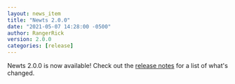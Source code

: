 ```yaml
---
layout: news_item
title: "Newts 2.0.0"
date: "2021-05-07 14:28:00 -0500"
author: RangerRick
version: 2.0.0
categories: [release]
---
```


Newts 2.0.0 is now available! Check out the [release notes](https://github.com/OpenNMS/newts/blob/2.0.0/NEWS.rst) for a list of what's changed.

